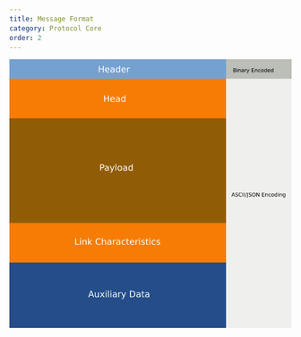 ```yaml
---
title: Message Format
category: Protocol Core
order: 2
---
```


![Logo](images/protocol-message-format-overview.png "")
